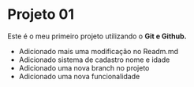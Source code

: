 # Projeto 01

Este é o meu primeiro projeto utilizando o **Git e Github.**

- Adicionado mais uma modificação no Readm.md
- Adicionado sistema de cadastro nome e idade
- Adicionado uma nova branch no projeto
- Adicionado uma nova funcionalidade